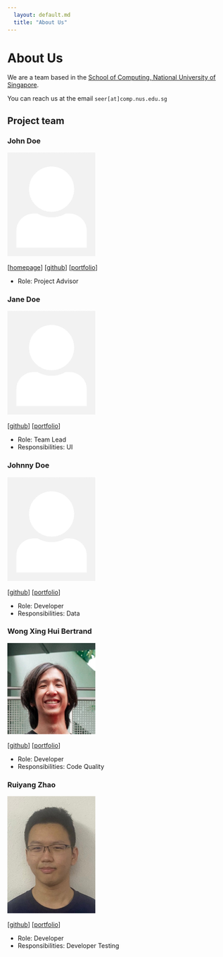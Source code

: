 ```yaml
---
  layout: default.md
  title: "About Us"
---
```


# About Us

We are a team based in the [School of Computing, National University of Singapore](http://www.comp.nus.edu.sg).

You can reach us at the email `seer[at]comp.nus.edu.sg`

## Project team

### John Doe

<img src="images/johndoe.png" width="200px">

[[homepage](http://www.comp.nus.edu.sg/~damithch)]
[[github](https://github.com/johndoe)]
[[portfolio](team/johndoe.md)]

* Role: Project Advisor

### Jane Doe

<img src="images/johndoe.png" width="200px">

[[github](http://github.com/johndoe)]
[[portfolio](team/johndoe.md)]

* Role: Team Lead
* Responsibilities: UI

### Johnny Doe

<img src="images/johndoe.png" width="200px">

[[github](http://github.com/johndoe)] [[portfolio](team/johndoe.md)]

* Role: Developer
* Responsibilities: Data

### Wong Xing Hui Bertrand

<img src="images/peasantbird.png" width="200px">

[[github](http://github.com/peasantbird)]
[[portfolio](team/peasantbird.md)]

* Role: Developer
* Responsibilities: Code Quality

### Ruiyang Zhao

<img src="images/ruiyang.png" width="200px">

[[github](http://github.com/ruiyangzh)]
[[portfolio](team/ruiyang.md)]

* Role: Developer
* Responsibilities: Developer Testing
